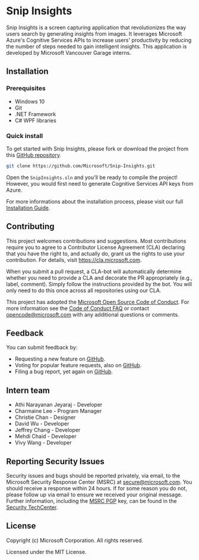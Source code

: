 # Snip Insights

Snip Insights is a screen capturing application that revolutionizes the way users search by generating insights from images. It leverages Microsoft Azure's Cognitive Services APIs to increase users' productivity by reducing the number of steps needed to gain intelligent insights. This application is developed by Microsoft Vancouver Garage interns.

## Installation

### Prerequisites

* Windows 10
* Git
* .NET Framework 
* C# WPF libraries

### Quick install

To get started with Snip Insights, please fork or download the project from this [GitHub repository](https://github.com/Microsoft/Snip-Insights).

``` bash
git clone https://github.com/Microsoft/Snip-Insights.git
```

Open the `SnipInsights.sln` and you'll be ready to compile the project! However, you would first need to generate Cognitive Services API keys from Azure. 

For more informations about the installation process, please visit our full [Installation Guide](https://github.com/Microsoft/Snip-Insights/blob/master/Installation.md).

## Contributing

This project welcomes contributions and suggestions. Most contributions require you to
agree to a Contributor License Agreement (CLA) declaring that you have the right to,
and actually do, grant us the rights to use your contribution. For details, visit
https://cla.microsoft.com.

When you submit a pull request, a CLA-bot will automatically determine whether you need
to provide a CLA and decorate the PR appropriately (e.g., label, comment). Simply follow the
instructions provided by the bot. You will only need to do this once across all repositories using our CLA.

This project has adopted the [Microsoft Open Source Code of Conduct](https://opensource.microsoft.com/codeofconduct/).
For more information see the [Code of Conduct FAQ](https://opensource.microsoft.com/codeofconduct/faq/)
or contact [opencode@microsoft.com](mailto:opencode@microsoft.com) with any additional questions or comments.

## Feedback

You can submit feedback by:

* Requesting a new feature on [GitHub](https://github.com/Microsoft/Snip-Insights/issues).
* Voting for popular feature requests, also on [GitHub](https://github.com/Microsoft/Snip-Insights/pulls).
* Filing a bug report, yet again on [GitHub](https://github.com/Microsoft/Snip-Insights/issues).

## Intern team

* Athi Narayanan Jeyaraj - Developer
* Charmaine Lee - Program Manager
* Christie Chan - Designer
* David Wu - Developer
* Jeffrey Chang - Developer
* Mehdi Chaid - Developer
* Vivy Wang - Developer

## Reporting Security Issues

Security issues and bugs should be reported privately, via email, to the Microsoft Security
Response Center (MSRC) at [secure@microsoft.com](mailto:secure@microsoft.com). You should
receive a response within 24 hours. If for some reason you do not, please follow up via
email to ensure we received your original message. Further information, including the
[MSRC PGP](https://technet.microsoft.com/en-us/security/dn606155) key, can be found in
the [Security TechCenter](https://technet.microsoft.com/en-us/security/default).

## License

Copyright (c) Microsoft Corporation. All rights reserved.

Licensed under the MIT License.